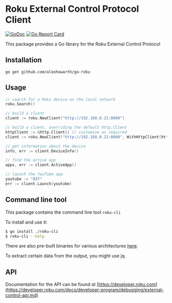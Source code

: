 # Roku External Control Protocol Client

[![GoDoc](https://godoc.org/github.com/alexhowarth/go-oku?status.svg)](https://pkg.go.dev/github.com/alexhowarth/go-roku)
[![Go Report Card](https://goreportcard.com/badge/alexhowarth/go-roku)](https://goreportcard.com/report/github.com/alexhowarth/go-roku)

This package provides a Go library for the Roku External Control Protocol
## Installation

~~~~
go get github.com/alexhowarth/go-roku
~~~~

## Usage

```go
// search for a Roku device on the local network
roku.Search()

// build a client
client := roku.NewClient("http://192.168.0.21:8060")

// build a client, overriding the default http.Client
httpClient := &http.Client{} // customise as required
client := roku.NewClient("http://192.168.0.21:8060", WithHttpClient(httpClient))

// get information about the device
info, err := client.DeviceInfo()

// find the active app
apps, err := client.ActiveApp()

// launch the YouTube app
youtube := "837"
err := client.Launch(youtube)
```

## Command line tool

This package contains the command line tool `roku-cli`

To install and use it:
```bash
$ go install ./roku-cli
$ roku-cli --help
```

There are also pre-built binaries for various architectures [here](https://github.com/alexhowarth/go-roku/releases).

To extract certain data from the output, you might use jq.
## API

Documentation for the API can be found at [https://developer.roku.com](https://developer.roku.com/docs/developer-program/debugging/external-control-api.md)